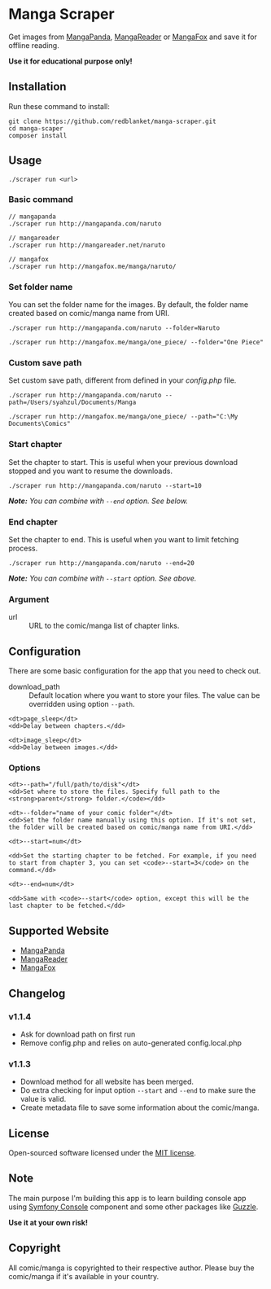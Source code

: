 # Manga Scraper

Get images from [MangaPanda](http://mangapanda.com), [MangaReader](http://mangareader.net) or [MangaFox](http://mangafox.me) and save it for offline reading.

**Use it for educational purpose only!**

## Installation

Run these command to install:

```
git clone https://github.com/redblanket/manga-scraper.git
cd manga-scaper
composer install
```

## Usage

```
./scraper run <url>
```

### Basic command

```
// mangapanda
./scraper run http://mangapanda.com/naruto

// mangareader
./scraper run http://mangareader.net/naruto

// mangafox
./scraper run http://mangafox.me/manga/naruto/

```

### Set folder name

You can set the folder name for the images. By default, the folder name created based on comic/manga name from URI.

```
./scraper run http://mangapanda.com/naruto --folder=Naruto

./scraper run http://mangafox.me/manga/one_piece/ --folder="One Piece"
```

### Custom save path

Set custom save path, different from defined in your *config.php* file. 

```
./scraper run http://mangapanda.com/naruto --path=/Users/syahzul/Documents/Manga

./scraper run http://mangafox.me/manga/one_piece/ --path="C:\My Documents\Comics"
```

### Start chapter

Set the chapter to start. This is useful when your previous download stopped and you want to resume the downloads. 

```
./scraper run http://mangapanda.com/naruto --start=10
```

***Note:***
*You can combine with ```--end``` option. See below.*

### End chapter

Set the chapter to end. This is useful when you want to limit fetching process.

```
./scraper run http://mangapanda.com/naruto --end=20
```

***Note:***
*You can combine with ```--start``` option. See above.*


### Argument

<dl>
	<dt>url</dt>
	<dd>URL to the comic/manga list of chapter links.</dd>
</dl>


## Configuration

There are some basic configuration for the app that you need to check out.

<dl>
	<dt>download_path</dt>
	<dd>Default location where you want to store your files. The value can be overridden using option <code>--path</code>.</dd>

	<dt>page_sleep</dt>
	<dd>Delay between chapters.</dd>

	<dt>image_sleep</dt>
	<dd>Delay between images.</dd>
</dl>

### Options

<dl>

	<dt>--path="/full/path/to/disk"</dt>
	<dd>Set where to store the files. Specify full path to the <strong>parent</strong> folder.</code></dd>

	<dt>--folder="name of your comic folder"</dt>
	<dd>Set the folder name manually using this option. If it's not set, the folder will be created based on comic/manga name from URI.</dd>

	<dt>--start=num</dt>

	<dd>Set the starting chapter to be fetched. For example, if you need to start from chapter 3, you can set <code>--start=3</code> on the command.</dd>

	<dt>--end=num</dt>

	<dd>Same with <code>--start</code> option, except this will be the last chapter to be fetched.</dd>
	
</dl>	

## Supported Website

* [MangaPanda](http://mangapanda.com)
* [MangaReader](http://mangareader.net)
* [MangaFox](http://mangafox.me)

## Changelog

### v1.1.4
* Ask for download path on first run
* Remove config.php and relies on auto-generated config.local.php

### v1.1.3
* Download method for all website has been merged.
* Do extra checking for input option ```--start``` and ```--end``` to make sure the value is valid.
* Create metadata file to save some information about the comic/manga.

## License

Open-sourced software licensed under the [MIT license](http://opensource.org/licenses/MIT).

## Note

The main purpose I'm building this app is to learn building console app using [Symfony Console](http://symfony.com/doc/current/components/console/index.html) component and some other packages like [Guzzle](https://github.com/guzzle/guzzle). 

**Use it at your own risk!**

## Copyright

All comic/manga is copyrighted to their respective author. Please buy the comic/manga if it's available in your country.